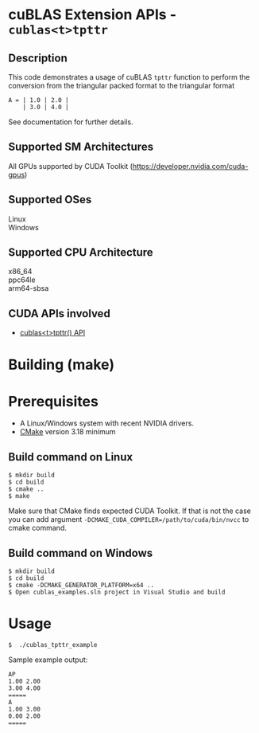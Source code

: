 # cuBLAS Extension APIs - `cublas<t>tpttr`

## Description

This code demonstrates a usage of cuBLAS `tpttr` function to perform the conversion from the triangular packed format to the triangular format

```
A = | 1.0 | 2.0 |
    | 3.0 | 4.0 |
```

See documentation for further details.

## Supported SM Architectures

All GPUs supported by CUDA Toolkit (https://developer.nvidia.com/cuda-gpus)  

## Supported OSes

Linux  
Windows

## Supported CPU Architecture

x86_64  
ppc64le  
arm64-sbsa

## CUDA APIs involved
- [cublas\<t>tpttr() API](https://docs.nvidia.com/cuda/cublas/index.html#cublas-t-tpttr)

# Building (make)

# Prerequisites
- A Linux/Windows system with recent NVIDIA drivers.
- [CMake](https://cmake.org/download) version 3.18 minimum

## Build command on Linux
```
$ mkdir build
$ cd build
$ cmake ..
$ make
```
Make sure that CMake finds expected CUDA Toolkit. If that is not the case you can add argument `-DCMAKE_CUDA_COMPILER=/path/to/cuda/bin/nvcc` to cmake command.

## Build command on Windows
```
$ mkdir build
$ cd build
$ cmake -DCMAKE_GENERATOR_PLATFORM=x64 ..
$ Open cublas_examples.sln project in Visual Studio and build
```

# Usage
```
$  ./cublas_tpttr_example
```

Sample example output:

```
AP
1.00 2.00 
3.00 4.00 
=====
A
1.00 3.00 
0.00 2.00 
=====
```

